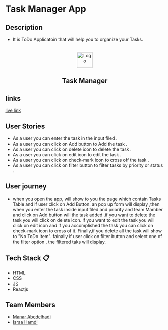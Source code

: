# Task Manager App

## Description
- It is ToDo Applicatoin that will help you to organize your Tasks.

<br />
<div align="center">
  <a href="https://deploy-preview-12--superb-sable-479a90.netlify.app/">
    <img src="https://mdbcdn.b-cdn.net/img/Photos/new-templates/bootstrap-todo-list/check1.webp" alt="Logo" width="50" height="50">
  </a>
  <h2>Task Manager</h2>
</div>

## links
[live link](https://deploy-preview-12--superb-sable-479a90.netlify.app/)

## User Stories 
- As a user you can enter the task in the input filed .
- As a user you can click on Add button to Add  the task .
- As a user you can click on delete icon to delete the task .
- As a user you can click on edit icon to edit the task .
- As a user you can click on check-mark icon to cross off the task .
- As a user you can click on  filter button to filter tasks by priority or status .


## User journey  

- when you open the app, will show to you the page which contain Tasks Table and if user click on Add 
  Button. an pop up form will display ,then when you enter the task inside input filed and priority and team Mamber and click on Add button will the task added .if you want to delete the task you will click on delete icon. if you want to edit the task you will click on edit icon and if you accomplished the task you can click on check-mark icon to cross of it. Finally,if you delete all the task will show to "No ToDo Item". fainally if user click on filter button and select one of the filter option , the filtered taks will display. 
 

## Tech Stack :clipboard: 
- HTML
- CSS
- JS
- Reactjs

## Team Members  
- [Manar Abedelhadi](https://github.com/manar-abed)
- [Israa Hamdi](https://github.com/IsraaHamdi)
